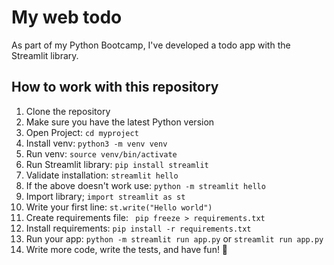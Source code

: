 # My web todo 

As part of my Python Bootcamp, I've developed a todo app with the Streamlit library. 

## How to work with this repository
1. Clone the repository
2. Make sure you have the latest Python version
3. Open Project: `cd myproject`
4. Install venv: `python3 -m venv venv`
5. Run venv: `source venv/bin/activate`
6. Run Streamlit library: `pip install streamlit`
7. Validate installation: `streamlit hello`
8. If the above doesn't work use: `python -m streamlit hello`
9. Import library; `import streamlit as st`
10. Write your first line: `st.write("Hello world")`
11. Create requirements file: ` pip freeze > requirements.txt`
12. Install requirements: `pip install -r requirements.txt`
13. Run your app: `python -m streamlit run app.py` or `streamlit run app.py`
14. Write more code, write the tests, and have fun! 🎉


